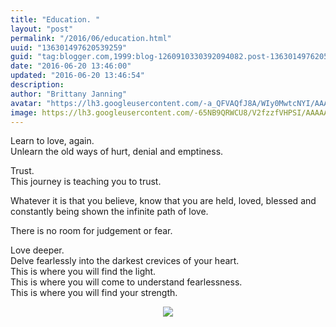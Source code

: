 ```yaml
---
title: "Education. "
layout: "post"
permalink: "/2016/06/education.html"
uuid: "136301497620539259"
guid: "tag:blogger.com,1999:blog-1260910330392094082.post-136301497620539259"
date: "2016-06-20 13:46:00"
updated: "2016-06-20 13:46:54"
description:
author: "Brittany Janning"
avatar: "https://lh3.googleusercontent.com/-a_QFVAQfJ8A/WIy0MwtcNYI/AAAAAAAAAYU/MjTQjocbF6Q/s640/IMG_20170126_093835_269.jpg"
image: https://lh3.googleusercontent.com/-65NB9QRWCU8/V2fzzfVHPSI/AAAAAAAAAP8/5CsPmXnUIvo/s640/20160505_191052.jpg
---
```


<div class="css-full-post-content js-full-post-content">
<p dir="ltr">Learn to love, again.<br>Unlearn the old ways of hurt, denial and emptiness.</p><p dir="ltr">Trust.<br>This journey is teaching you to trust.</p><p dir="ltr">Whatever it is that you believe, know that you are held, loved, blessed and constantly being shown the infinite path of love.</p><p dir="ltr">There is no room for judgement or fear.</p><p dir="ltr">Love deeper.<br>Delve fearlessly into the darkest crevices of your heart.<br>This is where you will find the light.<br>This is where you will come to understand fearlessness. <br>This is where you will find your strength.<br></p><div class="separator" style="clear: both; text-align: center;"> <a href="https://lh3.googleusercontent.com/-65NB9QRWCU8/V2fzzfVHPSI/AAAAAAAAAP8/5CsPmXnUIvo/s1600/20160505_191052.jpg" imageanchor="1" style="margin-left: 1em; margin-right: 1em;"> <img border="0" src="https://lh3.googleusercontent.com/-65NB9QRWCU8/V2fzzfVHPSI/AAAAAAAAAP8/5CsPmXnUIvo/s640/20160505_191052.jpg"> </a> </div>
</div>
